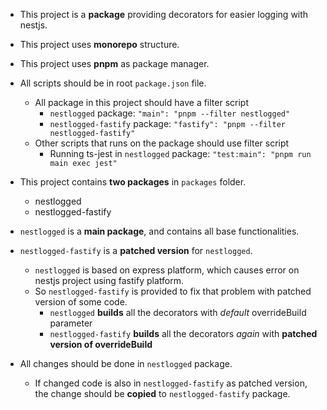 - This project is a **package** providing decorators for easier logging with nestjs.

- This project uses **monorepo** structure.
- This project uses **pnpm** as package manager.
- All scripts should be in root `package.json` file.
  - All package in this project should have a filter script
    - `nestlogged` package: `"main": "pnpm --filter nestlogged"`
    - `nestlogged-fastify` package: `"fastify": "pnpm --filter nestlogged-fastify"`
  - Other scripts that runs on the package should use filter script
    - Running ts-jest in `nestlogged` package: `"test:main": "pnpm run main exec jest"`
- This project contains **two packages** in `packages` folder.
  - nestlogged
  - nestlogged-fastify
- `nestlogged` is a **main package**, and contains all base functionalities.
- `nestlogged-fastify` is a **patched version** for `nestlogged`.
  - `nestlogged` is based on express platform, which causes error on nestjs project using fastify platform.
  - So `nestlogged-fastify` is provided to fix that problem with patched version of some code.
    - `nestlogged` **builds** all the decorators with _default_ overrideBuild parameter
    - `nestlogged-fastify` **builds** all the decorators _again_ with **patched version of overrideBuild**
- All changes should be done in `nestlogged` package.
  - If changed code is also in `nestlogged-fastify` as patched version, the change should be **copied** to `nestlogged-fastify` package.
